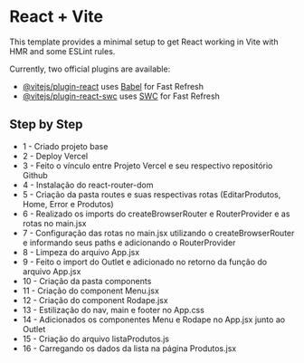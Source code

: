 # React + Vite

This template provides a minimal setup to get React working in Vite with HMR and some ESLint rules.

Currently, two official plugins are available:

- [@vitejs/plugin-react](https://github.com/vitejs/vite-plugin-react/blob/main/packages/plugin-react/README.md) uses [Babel](https://babeljs.io/) for Fast Refresh
- [@vitejs/plugin-react-swc](https://github.com/vitejs/vite-plugin-react-swc) uses [SWC](https://swc.rs/) for Fast Refresh

## Step by Step

- 1 - Criado projeto base
- 2 - Deploy Vercel
- 3 - Feito o vínculo entre Projeto Vercel e seu respectivo repositório Github
- 4 - Instalação do react-router-dom
- 5 - Criação da pasta routes e suas respectivas rotas (EditarProdutos, Home, Error e Produtos)
- 6 - Realizado os imports do createBrowserRouter e RouterProvider e as rotas no main.jsx
- 7 - Configuração das rotas no main.jsx utilizando o createBrowserRouter e informando seus paths e adicionando o RouterProvider
- 8 - Limpeza do arquivo App.jsx
- 9 - Feito o import do Outlet e adicionado no retorno da função do arquivo App.jsx
- 10 - Criação da pasta components
- 11 - Criação do component Menu.jsx
- 12 - Criação do component Rodape.jsx
- 13 - Estilização do nav, main e footer no App.css
- 14 - Adicionados os componentes Menu e Rodape no App.jsx junto ao Outlet
- 15 - Criação do arquivo listaProdutos.js
- 16 - Carregando os dados da lista na página Produtos.jsx